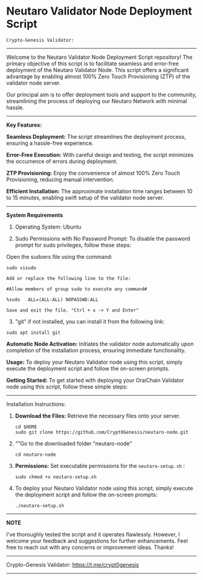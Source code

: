 # Neutaro Validator Node Deployment Script

```
Crypto-Genesis Validator:
```

************************************************************************************************************************
Welcome to the Neutaro Validator Node Deployment Script repository! The primary objective of this script is to facilitate seamless and error-free deployment of the Neutaro Validator Node. This script offers a significant advantage by enabling almost 100% Zero Touch Provisioning (ZTP) of the validator node server.

Our principal aim is to offer deployment tools and support to the community, streamlining the process of deploying our Neutaro Network with minimal hassle.

************************************************************************************************************************

**Key Features:**

**Seamless Deployment:**
The script streamlines the deployment process, ensuring a hassle-free experience.

**Error-Free Execution:** 
With careful design and testing, the script minimizes the occurrence of errors during deployment.

**ZTP Provisioning:**
Enjoy the convenience of almost 100% Zero Touch Provisioning, reducing manual intervention.

**Efficient Installation:**
The approximate installation time ranges between 10 to 15 minutes, enabling swift setup of the validator node server.

************************************************************************************************************************

**System Requirements**


1) Operating System: Ubuntu

2) Sudo Permissions with No Password Prompt:
To disable the password prompt for sudo privileges, follow these steps:

Open the sudoers file using the command: 
```
sudo visudo

Add or replace the following line to the file:

#Allow members of group sudo to execute any command#

%sudo   ALL=(ALL:ALL) NOPASSWD:ALL

Save and exit the file. "Ctrl + x -> Y and Enter"
```
3) "git" if not installed, you can install it from the following link:
```
sudo apt install git
```

**Automatic Node Activation:** 
Initiates the validator node automatically upon completion of the installation process, ensuring immediate functionality.

**Usage:**
To deploy your Neutaro Validator node using this script, simply execute the deployment script and follow the on-screen prompts.

**Getting Started:**
To get started with deploying your OraiChain Validator node using this script, follow these simple steps:

************************************************************************************************************************

Installation Instructions:

1. **Download the Files:** Retrieve the necessary files onto your server.
   ```
   cd $HOME
   sudo git clone https://github.com/Crypt0Genesis/neutaro-node.git
   ```
2. ""Go to the downloaded folder "neutaro-node"
   ```
   cd neutaro-node
   ```
3. **Permissions:**
   Set executable permissions for the `neutaro-setup.sh` :
   ```
   sudo chmod +x neutaro-setup.sh
   ```
  
4. To deploy your Neutaro Validator node using this script, simply execute the deployment script and follow the on-screen prompts:
   ```
   ./neutaro-setup.sh
   ```

 ************************************************************************************************************************

**NOTE**

I've thoroughly tested the script and it operates flawlessly. However, I welcome your feedback and suggestions for further enhancements. Feel free to reach out with any concerns or improvement ideas. Thanks!

**************************
Crypto-Genesis Validator:
https://t.me/crypt0genesis
**************************

